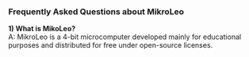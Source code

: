 ### Frequently Asked Questions about MikroLeo ###  

**1) What is MikoLeo?**  
A: MikroLeo is a 4-bit microcomputer developed mainly for educational purposes and distributed for free under open-source licenses.  


